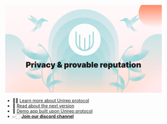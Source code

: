 ![header](https://github.com/Unirep/.github/blob/main/assets/repository-unirep.png)
- ✍🏻 [Learn more about Unirep protocol](https://unirep.gitbook.io/unirep/introduction)
- 🔬 [Read about the next version](https://developer.unirep.io/)
- 👀 [Demo app built upon Unirep protocol](https://unirep.social/)
- 👉🏻 [**Join our discord channel**](https://discord.gg/VzMMDJmYc5)
